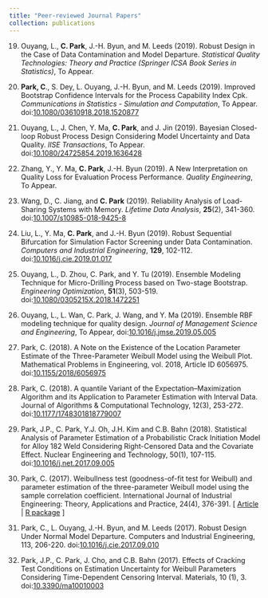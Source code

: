 ```yaml
---
title: "Peer-reviewed Journal Papers"
collection: publications
---
```

<!-- YEAR 2019 -->
19. Ouyang, L., **C. Park**, J.-H. Byun, and M. Leeds (2019). Robust Design in the Case of Data Contamination and Model Departure.
_Statistical Quality Technologies: Theory and Practice (Springer ICSA Book Series in Statistics)_, To Appear.

19. **Park, C**., S. Dey, L. Ouyang, J.-H. Byun, and M. Leeds (2019).
Improved Bootstrap Confidence Intervals for the Process Capability Index Cpk.
_Communications in Statistics - Simulation and Computation_,
To Appear.
doi:[10.1080/03610918.2018.1520877](https://doi.org/10.1080/03610918.2018.1520877)

19. Ouyang, L., J. Chen, Y. Ma, **C. Park**, and J. Jin (2019).
Bayesian Closed-loop Robust Process Design Considering Model Uncertainty and Data Quality.
_IISE Transactions_,
To Appear.
doi:[10.1080/24725854.2019.1636428](https://doi.org/10.1080/24725854.2019.1636428)

19. Zhang, Y., Y. Ma, **C. Park**, J.-H. Byun (2019).
 A New Interpretation on Quality Loss for Evaluation Process Performance.
_Quality Engineering_, To Appear.

19.  Wang, D., C. Jiang, and **C. Park** (2019).
Reliability Analysis of Load-Sharing Systems with Memory.
_Lifetime Data Analysis_,  **25**(2), 341-360.
doi:[10.1007/s10985-018-9425-8](https://doi.org/10.1007/s10985-018-9425-8)

19.  Liu, L., Y. Ma, **C. Park**, and J.-H. Byun (2019).
Robust Sequential Bifurcation for Simulation Factor Screening under Data Contamination.
_Computers and Industrial Engineering_, **129**, 102-112.
doi:[10.1016/j.cie.2019.01.017](https://doi.org/10.1016/j.cie.2019.01.017)

19. Ouyang, L., D. Zhou, C. Park, and  Y. Tu (2019).
Ensemble Modeling Technique for Micro-Drilling Process based on Two-stage Bootstrap.
_Engineering Optimization_, **51**(3), 503-519.
doi:[10.1080/0305215X.2018.1472251](https://doi.org/10.1080/0305215X.2018.1472251)

19. Ouyang, L., L. Wan, C. Park, J. Wang, and Y. Ma (2019).
Ensemble RBF modeling technique for quality design.
_Journal of Management Science and Engineering_, To Appear,
doi:[10.1016/j.jmse.2019.05.005](https://doi.org/10.1016/j.jmse.2019.05.005)


18. Park, C. (2018). 
A Note on the Existence of the Location Parameter Estimate of the Three-Parameter Weibull Model using the Weibull Plot. Mathematical Problems in Engineering, vol. 2018, Article ID 6056975. 
doi:[10.1155/2018/6056975](https://doi.org/10.1016/ )

18. Park, C. (2018). A quantile Variant of the Expectation–Maximization Algorithm and its Application to Parameter Estimation with Interval Data.  Journal of Algorithms & Computational Technology,  12(3), 253-272. 
doi:[10.1177/1748301818779007](https://doi.org/10.1016/)


18. Park, J.P., C. Park, Y.J. Oh, J.H. Kim and C.B. Bahn (2018). 
Statistical Analysis of Parameter Estimation of a Probabilistic Crack Initiation Model for Alloy 182 Weld Considering Right-Censored Data and the Covariate Effect. Nuclear Engineering and Technology, 50(1), 107-115. 
doi:[10.1016/j.net.2017.09.005](https://doi.org/10.1016/)


17. Park, C. (2017). 
Weibullness test (goodness-of-fit test for Weibull) and parameter estimation of the three-parameter Weibull model using the sample correlation coefficient. International Journal of Industrial Engineering: Theory, Applications and Practice, 24(4), 376-391.
[ [Article](http://journals.sfu.ca/ijietap/index.php/ijie/article/view/2848) | [R package](https://cran.r-project.org/web/packages/weibullness/index.html) ]

17. Park, C., L. Ouyang, J.-H. Byun, and M. Leeds (2017). Robust Design Under Normal Model Departure. Computers and Industrial Engineering, 113, 206-220. 
doi:[10.1016/j.cie.2017.09.010](https://doi.org/10.1016/)


17. Park, J.P., C. Park,  J. Cho, and C.B. Bahn (2017). Effects of Cracking Test Conditions on Estimation Uncertainty for Weibull Parameters Considering Time-Dependent Censoring Interval. Materials, 10 (1), 3. 
doi:[10.3390/ma10010003](https://doi.org/10.1016/)

